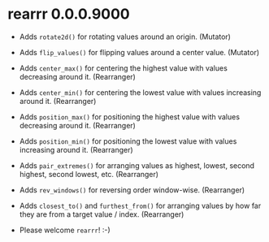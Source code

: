 
# rearrr 0.0.0.9000

* Adds `rotate2d()` for rotating values around an origin. (Mutator)

* Adds `flip_values()` for flipping values around a center value. (Mutator)

* Adds `center_max()` for centering the highest value with values decreasing around it. (Rearranger)

* Adds `center_min()` for centering the lowest value with values increasing around it. (Rearranger)

* Adds `position_max()` for positioning the highest value with values decreasing around it. (Rearranger)

* Adds `position_min()` for positioning the lowest value with values increasing around it. (Rearranger)

* Adds `pair_extremes()` for arranging values as highest, lowest, second highest, second lowest, etc. (Rearranger)

* Adds `rev_windows()` for reversing order window-wise. (Rearranger)

* Adds `closest_to()` and `furthest_from()` for arranging values by how far they are from a target value / index. (Rearranger)

* Please welcome `rearrr`! :-)
